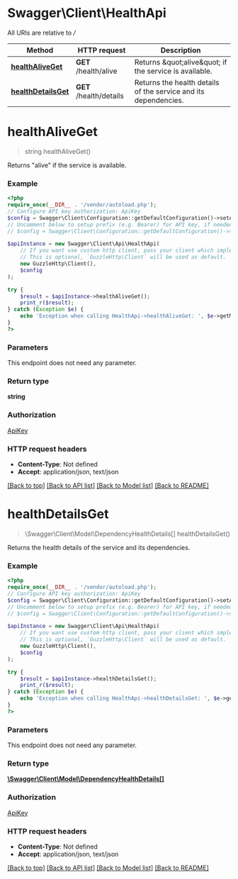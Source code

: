 # Swagger\Client\HealthApi

All URIs are relative to */*

Method | HTTP request | Description
------------- | ------------- | -------------
[**healthAliveGet**](HealthApi.md#healthaliveget) | **GET** /health/alive | Returns \&quot;alive\&quot; if the service is available.
[**healthDetailsGet**](HealthApi.md#healthdetailsget) | **GET** /health/details | Returns the health details of the service and its dependencies.

# **healthAliveGet**
> string healthAliveGet()

Returns \"alive\" if the service is available.

### Example
```php
<?php
require_once(__DIR__ . '/vendor/autoload.php');
// Configure API key authorization: ApiKey
$config = Swagger\Client\Configuration::getDefaultConfiguration()->setApiKey('x-api-key', 'YOUR_API_KEY');
// Uncomment below to setup prefix (e.g. Bearer) for API key, if needed
// $config = Swagger\Client\Configuration::getDefaultConfiguration()->setApiKeyPrefix('x-api-key', 'Bearer');

$apiInstance = new Swagger\Client\Api\HealthApi(
    // If you want use custom http client, pass your client which implements `GuzzleHttp\ClientInterface`.
    // This is optional, `GuzzleHttp\Client` will be used as default.
    new GuzzleHttp\Client(),
    $config
);

try {
    $result = $apiInstance->healthAliveGet();
    print_r($result);
} catch (Exception $e) {
    echo 'Exception when calling HealthApi->healthAliveGet: ', $e->getMessage(), PHP_EOL;
}
?>
```

### Parameters
This endpoint does not need any parameter.

### Return type

**string**

### Authorization

[ApiKey](../../README.md#ApiKey)

### HTTP request headers

 - **Content-Type**: Not defined
 - **Accept**: application/json, text/json

[[Back to top]](#) [[Back to API list]](../../README.md#documentation-for-api-endpoints) [[Back to Model list]](../../README.md#documentation-for-models) [[Back to README]](../../README.md)

# **healthDetailsGet**
> \Swagger\Client\Model\DependencyHealthDetails[] healthDetailsGet()

Returns the health details of the service and its dependencies.

### Example
```php
<?php
require_once(__DIR__ . '/vendor/autoload.php');
// Configure API key authorization: ApiKey
$config = Swagger\Client\Configuration::getDefaultConfiguration()->setApiKey('x-api-key', 'YOUR_API_KEY');
// Uncomment below to setup prefix (e.g. Bearer) for API key, if needed
// $config = Swagger\Client\Configuration::getDefaultConfiguration()->setApiKeyPrefix('x-api-key', 'Bearer');

$apiInstance = new Swagger\Client\Api\HealthApi(
    // If you want use custom http client, pass your client which implements `GuzzleHttp\ClientInterface`.
    // This is optional, `GuzzleHttp\Client` will be used as default.
    new GuzzleHttp\Client(),
    $config
);

try {
    $result = $apiInstance->healthDetailsGet();
    print_r($result);
} catch (Exception $e) {
    echo 'Exception when calling HealthApi->healthDetailsGet: ', $e->getMessage(), PHP_EOL;
}
?>
```

### Parameters
This endpoint does not need any parameter.

### Return type

[**\Swagger\Client\Model\DependencyHealthDetails[]**](../Model/DependencyHealthDetails.md)

### Authorization

[ApiKey](../../README.md#ApiKey)

### HTTP request headers

 - **Content-Type**: Not defined
 - **Accept**: application/json, text/json

[[Back to top]](#) [[Back to API list]](../../README.md#documentation-for-api-endpoints) [[Back to Model list]](../../README.md#documentation-for-models) [[Back to README]](../../README.md)


